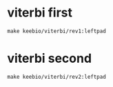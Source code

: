 # viterbi first
```
make keebio/viterbi/rev1:leftpad
```

# viterbi second
```
make keebio/viterbi/rev2:leftpad
```
